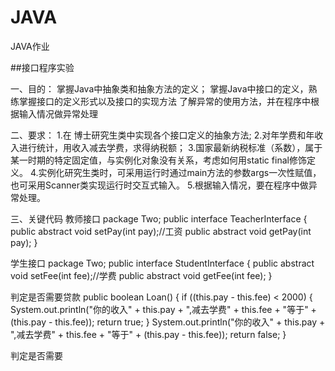 # JAVA
JAVA作业

##接口程序实验

一、目的：
掌握Java中抽象类和抽象方法的定义； 
掌握Java中接口的定义，熟练掌握接口的定义形式以及接口的实现方法
了解异常的使用方法，并在程序中根据输入情况做异常处理



二、要求：
1.在 博士研究生类中实现各个接口定义的抽象方法;
2.对年学费和年收入进行统计，用收入减去学费，求得纳税额；
3.国家最新纳税标准（系数），属于某一时期的特定固定值，与实例化对象没有关系，考虑如何用static  final修饰定义。
4.实例化研究生类时，可采用运行时通过main方法的参数args一次性赋值，也可采用Scanner类实现运行时交互式输入。
5.根据输入情况，要在程序中做异常处理。


三、关键代码
教师接口
package Two;
public interface TeacherInterface {
    public abstract void setPay(int pay);//工资
    public abstract void getPay(int pay);
}


学生接口
package Two;
public interface StudentInterface {
    public abstract void setFee(int fee);//学费
    public abstract void getFee(int fee);
}


判定是否需要贷款
public boolean Loan() {
        if ((this.pay - this.fee) < 2000) {
            System.out.println("你的收入" + this.pay + ",减去学费" + this.fee + "等于" + (this.pay - this.fee));
            return true;
        }
        System.out.println("你的收入" + this.pay + ",减去学费" + this.fee + "等于" + (this.pay - this.fee));
        return false;
    }

判定是否需要
